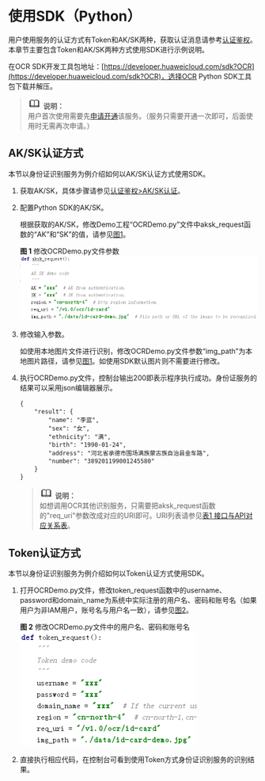 # 使用SDK（Python）<a name="ocr_04_0026"></a>

用户使用服务的认证方式有Token和AK/SK两种，获取认证消息请参考[认证鉴权](https://support.huaweicloud.com/api-ocr/ocr_03_0005.html)。本章节主要包含Token和AK/SK两种方式使用SDK进行示例说明。

在OCR SDK开发工具包地址：[https://developer.huaweicloud.com/sdk?OCR](https://developer.huaweicloud.com/sdk?OCR)，选择OCR Python SDK工具包下载并解压。

>![](public_sys-resources/icon-note.gif) **说明：**   
>用户首次使用需要先[申请开通](https://console.huaweicloud.com/ocr/?region=cn-north-4&locale=zh-cn#/ocr/management/main)该服务。（服务只需要开通一次即可，后面使用时无需再次申请。）  

## AK/SK认证方式<a name="section20574102575613"></a>

本节以身份证识别服务为例介绍如何以AK/SK认证方式使用SDK。

1.  获取AK/SK，具体步骤请参见[认证鉴权\>AK/SK认证](https://support.huaweicloud.com/api-ocr/ocr_03_0005.html#section1)。
2.  配置Python SDK的AK/SK。

    根据获取的AK/SK，修改Demo工程“OCRDemo.py”文件中aksk\_request函数的“AK”和“SK”的值，请参见[图1](#fig13342818339)。

    **图 1**  修改OCRDemo.py文件参数<a name="fig13342818339"></a>  
    ![](figures/修改OCRDemo-py文件参数.png "修改OCRDemo-py文件参数")

3.  修改输入参数。

    如使用本地图片文件进行识别，修改OCRDemo.py文件参数“img\_path”为本地图片路径，请参见[图1](#fig13342818339)。如使用SDK默认图片则不需要进行修改。

4.  执行OCRDemo.py文件，控制台输出200即表示程序执行成功。身份证服务的结果可以采用json编辑器展示。

    ```
    {
        "result": {
            "name": "李蓝", 
            "sex": "女", 
            "ethnicity": "满", 
            "birth": "1990-01-24", 
            "address": "河北省承德市围场满族蒙古族自治县金车路", 
            "number": "389201199001245580"
        }
    }
    ```

    >![](public_sys-resources/icon-note.gif) **说明：**   
    >如想调用OCR其他识别服务，只需要把aksk\_request函数的"req\_uri"参数改成对应的URI即可。URI列表请参见[表1 接口与API对应关系表](文字识别SDK简介.md#table47650414583)。  


## Token认证方式<a name="section10576225195619"></a>

本节以身份证识别服务为例介绍如何以Token认证方式使用SDK。

1.  打开OCRDemo.py文件，修改token\_request函数中的username、password和domain\_name为系统中实际注册的用户名、密码和账号名（如果用户为非IAM用户，账号名与用户名一致），请参见[图2](#fig55543468)。

    **图 2**  修改OCRDemo.py文件中的用户名、密码和账号名<a name="fig55543468"></a>  
    ![](figures/修改OCRDemo-py文件中的用户名-密码和账号名.png "修改OCRDemo-py文件中的用户名-密码和账号名")

2.  直接执行相应代码，在控制台可看到使用Token方式身份证识别服务的识别结果。

